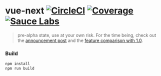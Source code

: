 # vue-next [![CircleCI](https://img.shields.io/circleci/project/vuejs/vue/next.svg?maxAge=2592000)](https://circleci.com/gh/vuejs/vue/tree/next) [![Coverage](https://img.shields.io/codecov/c/github/vuejs/vue/next.svg)](https://codecov.io/gh/vuejs/vue/branch/next) [![Sauce Labs](https://saucelabs.com/open_sauce/build_status/vuejs.svg)](https://saucelabs.com/beta/builds/03f78da5c56a4e61bb80c61f1c01d7d8)

> pre-alpha state, use at your own risk. For the time being, check out the [announcement post](https://medium.com/the-vue-point/announcing-vue-js-2-0-8af1bde7ab9#.jylu9wz4y) and the [feature comparison with 1.0](https://github.com/vuejs/vue/wiki/2.0-features).

### Build

``` bash
npm install
npm run build
```
